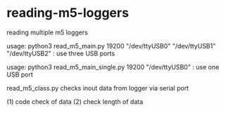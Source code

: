 # reading-m5-loggers
reading multiple m5 loggers


usage: python3 read_m5_main.py 19200 "/dev/ttyUSB0" "/dev/ttyUSB1" "/dev/ttyUSB2" : use three USB ports

usage: python3 read_m5_main_single.py 19200 "/dev/ttyUSB0" : use one USB port

read_m5_class.py checks inout data from logger via serial port

(1) code check of data (2) check length of data
